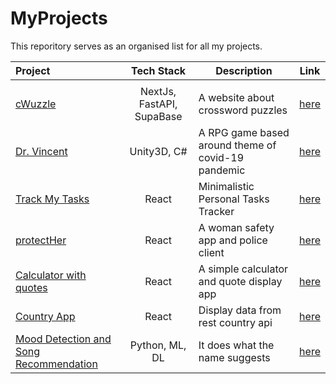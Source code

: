 # MyProjects
This reporitory serves as an organised list for all my projects.

|Project|Tech Stack|Description|Link|
|:-|:-:|-|:-:|
|||||
|[cWuzzle](https://cwuzzle.netlify.app/)|NextJs, FastAPI, SupaBase|A website about crossword puzzles|[here](https://cwuzzle.netlify.app/)|
|[Dr. Vincent](https://github.com/sanskaromar/Dr.Vincent)|Unity3D, C#|A RPG game based around theme of covid-19 pandemic|[here](https://github.com/sanskaromar/Dr.Vincent)|
|[Track My Tasks](https://track-my-tasks.netlify.app/todo)|React|Minimalistic Personal Tasks Tracker|[here](https://track-my-tasks.netlify.app/todo)|
|[protectHer](https://github.com/Arver24/protectHER)|React|A woman safety app and police client|[here](https://github.com/Arver24/protectHER)|
|[Calculator with quotes](https://calculator-with-quotes.netlify.app/)|React|A simple calculator and quote display app|[here](https://github.com/sanskaromar/calculator-with-quotes)|
|[Country App](https://country-app-nextjs.netlify.app/)|React|Display data from rest country api|[here](https://gitlab.com/sanskar_omar/country-app-with-next-js)|
|[Mood Detection and Song Recommendation](https://github.com/sanskaromar/mood-detection-and-song-recommendation)|Python, ML, DL| It does what the name suggests|[here](https://github.com/sanskaromar/mood-detection-and-song-recommendation)|
